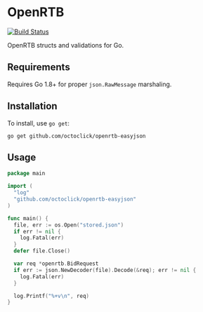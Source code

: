 # OpenRTB

[![Build Status](https://travis-ci.org/bsm/openrtb.svg?branch=master)](https://travis-ci.org/bsm/openrtb)

OpenRTB structs and validations for Go.

## Requirements

Requires Go 1.8+ for proper `json.RawMessage` marshaling.

## Installation

To install, use `go get`:

```shell
go get github.com/octoclick/openrtb-easyjson
```

## Usage

```go
package main

import (
  "log"
  "github.com/octoclick/openrtb-easyjson"
)

func main() {
  file, err := os.Open("stored.json")
  if err != nil {
    log.Fatal(err)
  }
  defer file.Close()

  var req *openrtb.BidRequest
  if err := json.NewDecoder(file).Decode(&req); err != nil {
    log.Fatal(err)
  }

  log.Printf("%+v\n", req)
}
```

